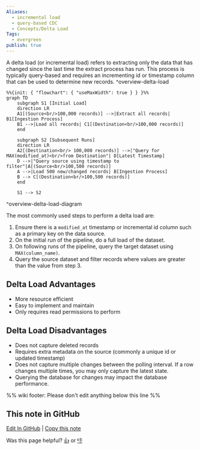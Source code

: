 ```yaml
---
Aliases:
  - incremental load
  - query-based CDC
  - Concepts/Delta Load
Tags:
  - evergreen
publish: true
---
```


A delta load (or incremental load) refers to extracting only the data that has changed since the last time the extract process has run. This process is typically query-based and requires an incrementing id or timestamp column that can be used to determine new records. ^overview-delta-load

```mermaid
%%{init: { "flowchart": { "useMaxWidth": true } } }%%
graph TD
    subgraph S1 [Initial Load]
    direction LR
    A1[(Source<br/>100,000 records)] -->|Extract all records| B1[Ingestion Process]
    B1 -->|Load all records| C1[(Destination<br/>100,000 records)]
    end

    subgraph S2 [Subsequent Runs]
    direction LR
    A2[(Destination<br/> 100,000 records)] -->|"Query for MAX(modified_at)<br/>from Destination"| D[Latest Timestamp]
    D -->|"Query source using timestamp to filter"|A[(Source<br/>100,500 records)] 
    A -->|Load 500 new/changed records| B[Ingestion Process]
    B --> C[(Destination<br/>100,500 records)]
    end

    S1 --> S2
```
^overview-delta-load-diagram

The most commonly used steps to perform a delta load are:
1. Ensure there is a `modified_at` timestamp or incremental id column such as a primary key on the data source. 
2. On the initial run of the pipeline, do a full load of the dataset.
3. On following runs of the pipeline, query the target dataset using `MAX(column_name)`.
4. Query the source dataset and filter records where values are greater than the value from step 3.

## Delta Load Advantages

- More resource efficient
- Easy to implement and maintain
- Only requires read permissions to perform

## Delta Load Disadvantages

- Does not capture deleted records
- Requires extra metadata on the source (commonly a unique id or updated timestamp)
- Does not capture multiple changes between the polling interval. If a row changes multiple times, you may only capture the latest state.
- Querying the database for changes may impact the database performance.

%% wiki footer: Please don't edit anything below this line %%

## This note in GitHub

<span class="git-footer">[Edit In GitHub](https://github.dev/data-engineering-community/data-engineering-wiki/blob/main/Concepts/Data%20Ingestion/Delta%20Load.md "git-hub-edit-note") | [Copy this note](https://raw.githubusercontent.com/data-engineering-community/data-engineering-wiki/main/Concepts/Data%20Ingestion/Delta%20Load.md "git-hub-copy-note")</span>

<span class="git-footer">Was this page helpful?
[👍](https://tally.so/r/mOaxjk?rating=Yes&url=https://dataengineering.wiki/Concepts/Data%20Ingestion/Delta%20Load) or [👎](https://tally.so/r/mOaxjk?rating=No&url=https://dataengineering.wiki/Concepts/Data%20Ingestion/Delta%20Load)</span>
